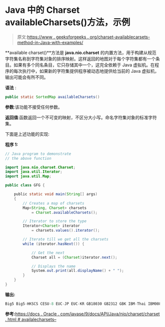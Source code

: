 # Java 中的 Charset availableCharsets()方法，示例

> 原文:[https://www . geeksforgeeks . org/charset-availablecarsets-method-in-Java-with-examples/](https://www.geeksforgeeks.org/charset-availablecharsets-method-in-java-with-examples/)

**available charset()**方法是 **java.nio.charset** 的内置方法，用于构建从规范字符集名称到字符集对象的排序映射。这样返回的地图对于每个字符集都有一个条目。如果有多个同名条目，它只存储其中一个，这完全依赖于 Java 虚拟机。在程序的每次执行中，如果新的字符集提供程序被动态地提供给当前的 Java 虚拟机，输出可能会有所不同。

**语法** :

```java
public static SortedMap availableCharsets()
```

**参数**:该功能不接受任何参数。

**返回值**:函数返回一个不可变的映射，不区分大小写。命名字符集对象的标准字符集。

下面是上述功能的实现:

**程序 1:**

```java
// Java program to demonstrate
// the above function

import java.nio.charset.Charset;
import java.util.Iterator;
import java.util.Map;

public class GFG {

    public static void main(String[] args)
    {
        // Creates a map of charsets
        Map<String, Charset> charsets
            = Charset.availableCharsets();

        // Iterator to store the type
        Iterator<Charset> iterator
            = charsets.values().iterator();

        // Iterate till we get all the charsets
        while (iterator.hasNext()) {

            // Get the next
            Charset all = (Charset)iterator.next();

            // Displays the name
            System.out.print(all.displayName() + " ");
        }
    }
}
```

**输出:**

```java
Big5 Big5-HKSCS CESU-8 EUC-JP EUC-KR GB18030 GB2312 GBK IBM-Thai IBM00858 IBM01140 IBM01141 IBM01142 IBM01143 IBM01144 IBM01145 IBM01146 IBM01147 IBM01148 IBM01149 IBM037 IBM1026 IBM1047 IBM273 IBM277 IBM278 IBM280 IBM284 IBM285 IBM290 IBM297 IBM420 IBM424 IBM437 IBM500 IBM775 IBM850 IBM852 IBM855 IBM857 IBM860 IBM861 IBM862 IBM863 IBM864 IBM865 IBM866 IBM868 IBM869 IBM870 IBM871 IBM918 ISO-2022-CN ISO-2022-JP ISO-2022-JP-2 ISO-2022-KR ISO-8859-1 ISO-8859-13 ISO-8859-15 ISO-8859-2 ISO-8859-3 ISO-8859-4 ISO-8859-5 ISO-8859-6 ISO-8859-7 ISO-8859-8 ISO-8859-9 JIS_X0201 JIS_X0212-1990 KOI8-R KOI8-U Shift_JIS TIS-620 US-ASCII UTF-16 UTF-16BE UTF-16LE UTF-32 UTF-32BE UTF-32LE UTF-8 windows-1250 windows-1251 windows-1252 windows-1253 windows-1254 windows-1255 windows-1256 windows-1257 windows-1258 windows-31j x-Big5-HKSCS-2001 x-Big5-Solaris x-COMPOUND_TEXT x-euc-jp-linux x-EUC-TW x-eucJP-Open x-IBM1006 x-IBM1025 x-IBM1046 x-IBM1097 x-IBM1098 x-IBM1112 x-IBM1122 x-IBM1123 x-IBM1124 x-IBM1166 x-IBM1364 x-IBM1381 x-IBM1383 x-IBM300 x-IBM33722 x-IBM737 x-IBM833 x-IBM834 x-IBM856 x-IBM874 x-IBM875 x-IBM921 x-IBM922 x-IBM930 x-IBM933 x-IBM935 x-IBM937 x-IBM939 x-IBM942 x-IBM942C x-IBM943 x-IBM943C x-IBM948 x-IBM949 x-IBM949C x-IBM950 x-IBM964 x-IBM970 x-ISCII91 x-ISO-2022-CN-CNS x-ISO-2022-CN-GB x-iso-8859-11 x-JIS0208 x-JISAutoDetect x-Johab x-MacArabic x-MacCentralEurope x-MacCroatian x-MacCyrillic x-MacDingbat x-MacGreek x-MacHebrew x-MacIceland x-MacRoman x-MacRomania x-MacSymbol x-MacThai x-MacTurkish x-MacUkraine x-MS932_0213 x-MS950-HKSCS x-MS950-HKSCS-XP x-mswin-936 x-PCK x-SJIS_0213 x-UTF-16LE-BOM X-UTF-32BE-BOM X-UTF-32LE-BOM x-windows-50220 x-windows-50221 x-windows-874 x-windows-949 x-windows-950 x-windows-iso2022jp

```

**参考:**[https://docs . Oracle . com/javase/9/docs/API/Java/nio/charset/charset . html # availalecharsets–](https://docs.oracle.com/javase/9/docs/api/java/nio/charset/Charset.html#availableCharsets--)